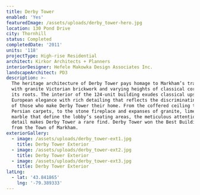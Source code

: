 ```yaml
---
title: Derby Tower
enabled: 'Yes'
featuredImage: /assets/uploads/derby_tower-hero.jpg
location: 130 Pond Drive
city: Thornhill
status: Completed
completedDate: '2011'
units: '118'
projectType: High-rise Residential
architect: Kirkor Architects + Planners
interiorDesigner: Hefele Makowka Design Associates Inc.
landscapeArchitect: PD3
description: >-
  The heritage architecture of Derby Tower pays homage to Markham’s tradition,
  with granite Victorian brickwork and varying heights of classical cornices in
  its roots. The interior of the 124-unit building exudes classical upscale
  European elegance with rich detailing that reflects the discriminating tastes
  of those who make Derby Tower their home. From the coffered ceiling to the
  Persian carpets, to the stone fireplace and expanses of granite, limestone and
  marble that define the lobby’s seating areas, the meticulous attention to
  detail makes Derby Tower a rare find. Derby Tower won the Best Building Award
  from the Town of Markham.
exteriorGallery:
  - image: /assets/uploads/derby_tower-ext1.jpg
    title: Derby Tower Exterior
  - image: /assets/uploads/derby_tower-ext2.jpg
    title: Derby Tower Exterior
  - image: /assets/uploads/derby_tower-ext3.jpg
    title: Derby Tower Exterior
latLng:
  - lat: '43.841865'
    lng: '-79.389333'
---
```


